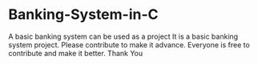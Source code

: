 # Banking-System-in-C
A basic banking system can be used as a project
It is a basic banking system project. Please contribute to make it advance. Everyone is free to contribute and make it better.
Thank You
